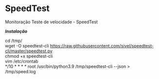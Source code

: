 # SpeedTest
Monitoração Teste de velocidade - SpeedTest<br>

_________Instalação_________

cd /tmp/<br>
wget -O speedtest-cli https://raw.githubusercontent.com/sivel/speedtest-cli/master/speedtest.py<br>
chmod +x speedtest-cli<br>
vim /etc/crontab<br>
*/10 *  *  *  *  root /usr/bin/python3.9 /tmp/speedtest-cli --json > /tmp/speed.log<br>
